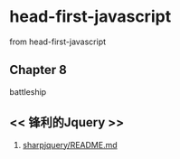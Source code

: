 # head-first-javascript
from head-first-javascript 

## Chapter 8
battleship


## << 锋利的Jquery >>

1. [sharpjquery/README.md](sharpjquery)
